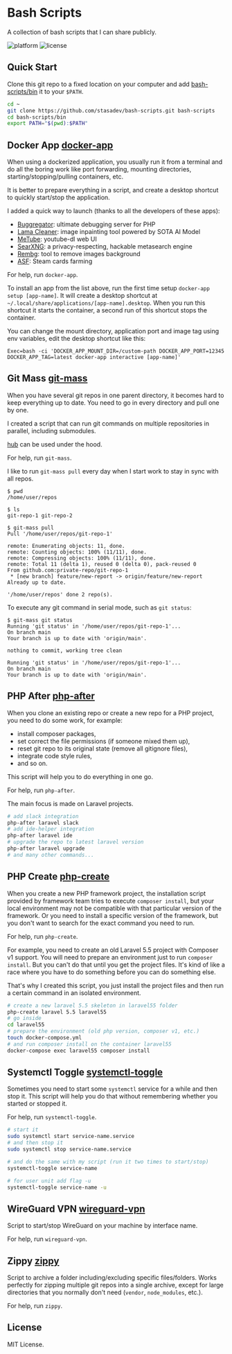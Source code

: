 # Bash Scripts

A collection of bash scripts that I can share publicly.

![platform](https://img.shields.io/badge/platform-Linux-blue.svg)
![license](https://img.shields.io/github/license/stasadev/bash-scripts)

## Quick Start

Clone this git repo to a fixed location on your computer and add [bash-scripts/bin](bin) it to your `$PATH`.

```bash
cd ~
git clone https://github.com/stasadev/bash-scripts.git bash-scripts
cd bash-scripts/bin
export PATH="$(pwd):$PATH"
```

## Docker App [docker-app](docker_app.sh)

When using a dockerized application, you usually run it from a terminal and do all the boring work like port forwarding, mounting directories, starting/stopping/pulling containers, etc.

It is better to prepare everything in a script, and create a desktop shortcut to quickly start/stop the application.

I added a quick way to launch (thanks to all the developers of these apps):
* [Buggregator](https://github.com/buggregator/server): ultimate debugging server for PHP
* [Lama Cleaner](https://github.com/Sanster/lama-cleaner): image inpainting tool powered by SOTA AI Model
* [MeTube](https://github.com/alexta69/metube): youtube-dl web UI
* [SearXNG](https://github.com/searxng/searxng): a privacy-respecting, hackable metasearch engine
* [Rembg](https://github.com/danielgatis/rembg): tool to remove images background
* [ASF](https://github.com/JustArchiNET/ArchiSteamFarm): Steam cards farming

For help, run `docker-app`.

To install an app from the list above, run the first time setup `docker-app setup [app-name]`. It will create a desktop shortcut at `~/.local/share/applications/[app-name].desktop`. When you run this shortcut it starts the container, a second run of this shortcut stops the container.

You can change the mount directory, application port and image tag using env variables, edit the desktop shortcut like this:

```text
Exec=bash -ci 'DOCKER_APP_MOUNT_DIR=/custom-path DOCKER_APP_PORT=12345 DOCKER_APP_TAG=latest docker-app interactive [app-name]'
```

## Git Mass [git-mass](git_mass.sh)

When you have several git repos in one parent directory, it becomes hard to keep everything up to date. You need to go in every directory and pull one by one.

I created a script that can run git commands on multiple repositories in parallel, including submodules.

[hub](https://github.com/github/hub) can be used under the hood.

For help, run `git-mass`.

I like to run `git-mass pull` every day when I start work to stay in sync with all repos.

```text
$ pwd
/home/user/repos

$ ls
git-repo-1 git-repo-2

$ git-mass pull
Pull '/home/user/repos/git-repo-1'

remote: Enumerating objects: 11, done.
remote: Counting objects: 100% (11/11), done.
remote: Compressing objects: 100% (11/11), done.
remote: Total 11 (delta 1), reused 0 (delta 0), pack-reused 0
From github.com:private-repo/git-repo-1
 * [new branch] feature/new-report -> origin/feature/new-report
Already up to date.

'/home/user/repos' done 2 repo(s).
```

To execute any git command in serial mode, such as `git status`:

```text
$ git-mass git status
Running 'git status' in '/home/user/repos/git-repo-1'...
On branch main
Your branch is up to date with 'origin/main'.

nothing to commit, working tree clean

Running 'git status' in '/home/user/repos/git-repo-1'...
On branch main
Your branch is up to date with 'origin/main'.
```

## PHP After [php-after](php_after.sh)

When you clone an existing repo or create a new repo for a PHP project, you need to do some work, for example:

* install composer packages,
* set correct the file permissions (if someone mixed them up),
* reset git repo to its original state (remove all gitignore files),
* integrate code style rules,
* and so on.

This script will help you to do everything in one go.

For help, run `php-after`.

The main focus is made on Laravel projects.

```bash
# add slack integration
php-after laravel slack
# add ide-helper integration
php-after laravel ide
# upgrade the repo to latest laravel version
php-after laravel upgrade
# and many other commands...
```

## PHP Create [php-create](php_create.sh)

When you create a new PHP framework project, the installation script provided by framework team tries to execute `composer install`, but your local environment may not be compatible with that particular version of the framework. Or you need to install a specific version of the framework, but you don't want to search for the exact command you need to run.

For help, run `php-create`.

For example, you need to create an old Laravel 5.5 project with Composer v1 support. You will need to prepare an environment just to run `composer install`. But you can't do that until you get the project files. It's kind of like a race where you have to do something before you can do something else.

That's why I created this script, you just install the project files and then run a certain command in an isolated environment.

```bash
# create a new laravel 5.5 skeleton in laravel55 folder
php-create laravel 5.5 laravel55
# go inside
cd laravel55
# prepare the environment (old php version, composer v1, etc.)
touch docker-compose.yml
# and run composer install on the container laravel55
docker-compose exec laravel55 composer install
```

## Systemctl Toggle [systemctl-toggle](systemctl_toggle.sh)

Sometimes you need to start some `systemctl` service for a while and then stop it. This script will help you do that without remembering whether you started or stopped it.

For help, run `systemctl-toggle`.

```bash
# start it
sudo systemctl start service-name.service
# and then stop it
sudo systemctl stop service-name.service

# and do the same with my script (run it two times to start/stop)
systemctl-toggle service-name

# for user unit add flag -u
systemctl-toggle service-name -u
```

## WireGuard VPN [wireguard-vpn](wireguard_vpn.sh)

Script to start/stop WireGuard on your machine by interface name.

For help, run `wireguard-vpn`.

## Zippy [zippy](zippy.sh)

Script to archive a folder including/excluding specific files/folders. Works perfectly for zipping multiple git repos into a single archive, except for large directories that you normally don't need (`vendor`, `node_modules`, etc.).

For help, run `zippy`.

## License

MIT License.
